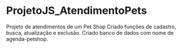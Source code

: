 # ProjetoJS_AtendimentoPets
Projeto de atendimentos de um Pet Shop
Criado funções de cadastro, busca, atualização e exclusão.
Criado banco de dados com nome de agenda-petshop.
